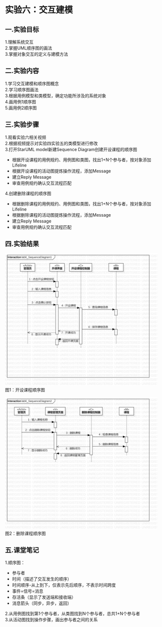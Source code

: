 # 实验六：交互建模  

## 一.实验目标  
1.理解系统交互  
2.掌握UML顺序图的画法  
3.掌握对象交互的定义与建模方法  

## 二.实验内容  
1.学习交互建模和顺序图概念  
2.学习顺序图画法  
3.根据用例模型和类模型，确定功能所涉及的系统对象  
4.画用例1顺序图   
5.画用例2顺序图

## 三.实验步骤  
1.观看实验六相关视频  
2.根据视频提示对实验四实验五的类模型进行修改  
3.打开StarUML model新建Sequence Diagram创建开设课程的顺序图  
  - 根据开设课程的用例规约、用例图和类图，找出1+N个参与者，按对象添加Lifeline  
  - 根据开设课程的活动图提炼操作流程，添加Message
  - 建立Reply Message  
  - 审查用例规约确认交互流程匹配  

4.创建删除课程的顺序图  
  - 根据删除课程的用例规约、用例图和类图，找出1+N个参与者，按对象添加Lifeline  
  - 根据删除课程的活动图提炼操作流程，添加Message  
  - 建立Reply Message  
  - 审查用例规约确认交互流程匹配  

## 四.实验结果  
![开设课程顺序图](./lab6_SequenceDiagram1.jpg)  
图1：开设课程顺序图  

![删除课程顺序图](./lab6_SequenceDiagram2.jpg)  
图2：删除课程顺序图   

## 五.课堂笔记  
1.顺序图：  
- 参与者  
- 时间（描述了交互发生的顺序）  
- 时间顺序-从上到下，仅表示先后顺序，不表示时间跨度  
- 事件=信号=消息  
- 存活条（显示了发送端和接收端）  
- 消息箭头（同步，异步，返回）  

2.从用例图找到第1个参与者，从类图找到N个参与者，总共1+N个参与者  
3.从活动图找到操作步骤，画出参与者之间的关系  
